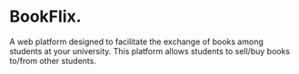 # BookFlix.
A web platform designed to facilitate the exchange of books among students at your university. This platform allows students to sell/buy books to/from other students.
